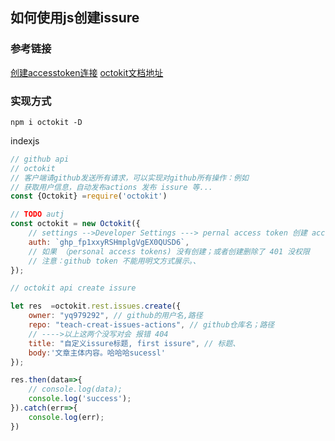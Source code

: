## 如何使用js创建issure

### 参考链接
[创建accesstoken连接](https://docs.github.com/en/authentication/keeping-your-account-and-data-secure/creating-a-personal-access-token)
[octokit文档地址](https://www.npmjs.com/package/octokit)


### 实现方式

~~~
npm i octokit -D
~~~

indexjs
~~~js
// github api 
// octokit 
// 客户端请github发送所有请求，可以实现对github所有操作：例如
// 获取用户信息，自动发布actions 发布 issure 等...
const {Octokit} =require('octokit')

// TODO autj
const octokit = new Octokit({
    // settings -->Developer Settings ---> pernal access token 创建 accessToken 
    auth: `ghp_fp1xxyRSHmplgVgEX0QUSD6`,
    // 如果 （personal access tokens) 没有创建；或者创建删除了 401 没权限
    // 注意：github token 不能用明文方式展示。、
});

// octokit api create issure

let res  =octokit.rest.issues.create({
    owner: "yq979292", // github的用户名,路径
    repo: "teach-creat-issues-actions", // github仓库名；路径 
    // ---->以上这两个没写对会 报错 404
    title: "自定义issure标题, first issure", // 标题、
    body:'文章主体内容。哈哈哈sucessl'
});

res.then(data=>{
    // console.log(data);
    console.log('success');
}).catch(err=>{
    console.log(err);
})
~~~

